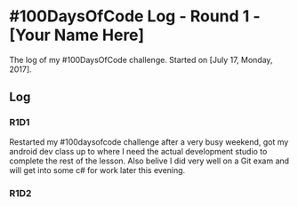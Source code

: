 # #100DaysOfCode Log - Round 1 - [Your Name Here]

The log of my #100DaysOfCode challenge. Started on [July 17, Monday, 2017].

## Log

### R1D1 
Restarted my #100daysofcode challenge after a very busy weekend, got my android dev class up to where I need the actual development studio to complete the rest of the lesson.  Also belive I did very well on a Git exam and will get into some c# for work later this evening.

### R1D2
